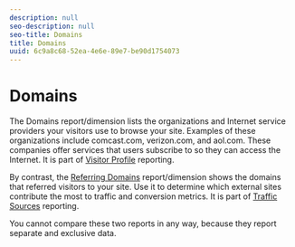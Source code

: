 ```yaml
---
description: null
seo-description: null
seo-title: Domains
title: Domains
uuid: 6c9a8c68-52ea-4e6e-89e7-be90d1754073
---
```


# Domains

The Domains report/dimension lists the organizations and Internet service providers your visitors use to browse your site. Examples of these organizations include comcast.com, verizon.com, and aol.com. These companies offer services that users subscribe to so they can access the Internet. It is part of [Visitor Profile](reports-visitor-profile.md) reporting.

By contrast, the [Referring Domains](/help/components/c-variables/dimensionslist/reports-referring-domains.md) report/dimension shows the domains that referred visitors to your site. Use it to determine which external sites contribute the most to traffic and conversion metrics. It is part of [Traffic Sources](reports-traffic-sources.md) reporting.

You cannot compare these two reports in any way, because they report separate and exclusive data. 
